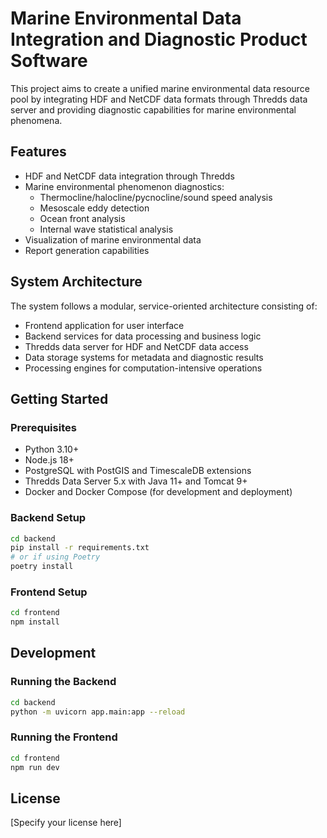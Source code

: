 # Marine Environmental Data Integration and Diagnostic Product Software

This project aims to create a unified marine environmental data resource pool by integrating HDF and NetCDF data formats through Thredds data server and providing diagnostic capabilities for marine environmental phenomena.

## Features

- HDF and NetCDF data integration through Thredds
- Marine environmental phenomenon diagnostics:
  - Thermocline/halocline/pycnocline/sound speed analysis
  - Mesoscale eddy detection
  - Ocean front analysis
  - Internal wave statistical analysis
- Visualization of marine environmental data
- Report generation capabilities

## System Architecture

The system follows a modular, service-oriented architecture consisting of:

- Frontend application for user interface
- Backend services for data processing and business logic
- Thredds data server for HDF and NetCDF data access
- Data storage systems for metadata and diagnostic results
- Processing engines for computation-intensive operations

## Getting Started

### Prerequisites

- Python 3.10+
- Node.js 18+
- PostgreSQL with PostGIS and TimescaleDB extensions
- Thredds Data Server 5.x with Java 11+ and Tomcat 9+
- Docker and Docker Compose (for development and deployment)

### Backend Setup

```bash
cd backend
pip install -r requirements.txt
# or if using Poetry
poetry install
```

### Frontend Setup

```bash
cd frontend
npm install
```

## Development

### Running the Backend

```bash
cd backend
python -m uvicorn app.main:app --reload
```

### Running the Frontend

```bash
cd frontend
npm run dev
```

## License

[Specify your license here]